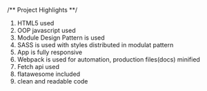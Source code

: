 /** Project Highlights **/
1. HTML5 used
2. OOP javascript used
3. Module Design Pattern is used
4. SASS is used with styles distributed in modulat pattern
5. App is fully responsive
6. Webpack is used for automation, production files(docs) minified
7. Fetch api used
8. flatawesome included
9. clean and readable code
